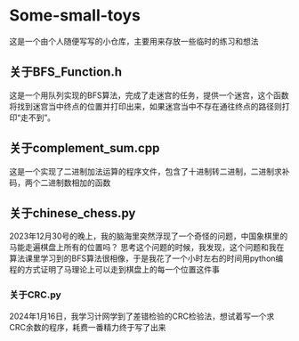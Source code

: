 # Some-small-toys
这是一个由个人随便写写的小仓库，主要用来存放一些临时的练习和想法
## 关于BFS_Function.h
这是一个用队列实现的BFS算法，完成了走迷宫的任务，提供一个迷宫，这个函数将找到迷宫当中终点的位置并打印出来，如果迷宫当中不存在通往终点的路径则打印“走不到”。
## 关于complement_sum.cpp
这是一个实现了二进制加法运算的程序文件，包含了十进制转二进制，二进制求补码，两个二进制数相加的函数
## 关于chinese_chess.py
2023年12月30号的晚上，我的脑海里突然浮现了一个奇怪的问题，中国象棋里的马能走遍棋盘上所有的位置吗？ 思考这个问题的时候，我发现，这个问题和我在算法课里学习到的BFS算法很相像，于是我花了一个小时左右的时间用python编程的方式证明了马理论上可以走到棋盘上的每一个位置这件事
### 关于CRC.py
2024年1月16日，我学习计网学到了差错检验的CRC检验法，想试着写一个求CRC余数的程序，耗费一番精力终于写了出来
